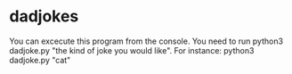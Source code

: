 # dadjokes
You can excecute this program from the console. You need to run python3 dadjoke.py "the kind of joke you would like".
For instance: python3 dadjoke.py "cat"
